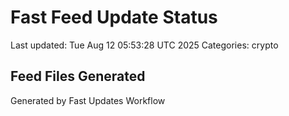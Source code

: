 # Fast Feed Update Status
Last updated: Tue Aug 12 05:53:28 UTC 2025
Categories: crypto

## Feed Files Generated

Generated by Fast Updates Workflow
